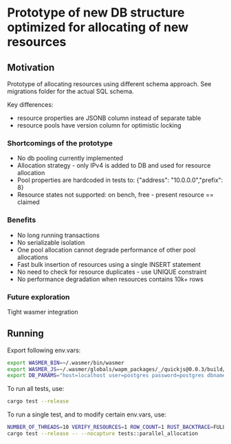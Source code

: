 # Prototype of new DB structure optimized for allocating of new resources

## Motivation

Prototype of allocating resources using different schema approach.
See migrations folder for the actual SQL schema.

Key differences:
* resource properties are JSONB column instead of separate table
* resource pools have version column for optimistic locking

### Shortcomings of the prototype
* No db pooling currently implemented
* Allocation strategy - only IPv4 is added to DB and used for resource allocation
* Pool properties are hardcoded in tests to: {"address": "10.0.0.0","prefix": 8}
* Resource states not supported: on bench, free - present resource == claimed

### Benefits
* No long running transactions
* No serializable isolation
* One pool allocation cannot degrade performance of other pool allocations
* Fast bulk insertion of resources using a single INSERT statement
* No need to check for resource duplicates - use UNIQUE constraint
* No performance degradation when resources contains 10k+ rows

### Future exploration
Tight wasmer integration


## Running
Export following env.vars:
```sh
export WASMER_BIN=~/.wasmer/bin/wasmer
export WASMER_JS=~/.wasmer/globals/wapm_packages/_/quickjs@0.0.3/build/qjs.wasm
export DB_PARAMS="host=localhost user=postgres password=postgres dbname=rm-poc"
```

To run all tests, use:
```sh
cargo test --release
```

To run a single test, and to modify certain env.vars, use:
```sh
NUMBER_OF_THREADS=10 VERIFY_RESOURCES=1 ROW_COUNT=1 RUST_BACKTRACE=FULL RUST_LOG=info \
cargo test --release -- --nocapture tests::parallel_allocation
```
